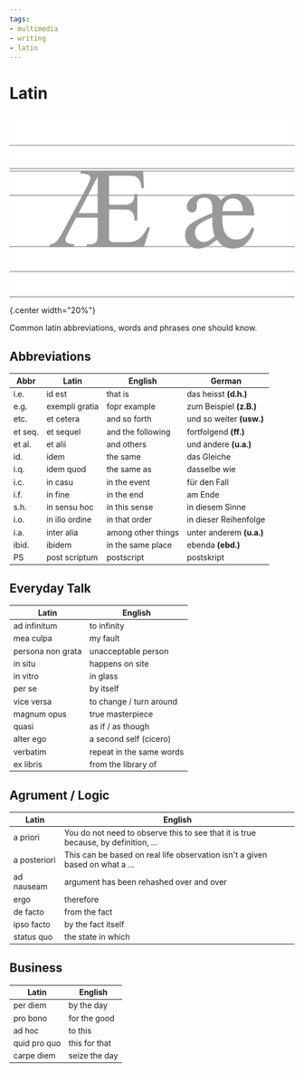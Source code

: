 ```yaml
---
tags:
- multimedia
- writing
- latin
---
```

# Latin
![](img/logo.svg){.center width="20%"}

Common latin abbreviations, words and phrases one should know.

## Abbreviations

Abbr      | Latin            | English              | German
--------- | ---------------- | -------------------- | --------------------------
i.e.      | id est           | that is              | das heisst **(d.h.)**
e.g.      | exempli gratia   | fopr example         | zum Beispiel **(z.B.)**
etc.      | et cetera        | and so forth         | und so weiter **(usw.)**
et seq.   | et sequel        | and the following    | fortfolgend **(ff.)**
et al.    | et alii          | and others           | und andere **(u.a.)**
id.       | idem             | the same             | das Gleiche
i.q.      | idem quod        | the same as          | dasselbe wie
i.c.      | in casu          | in the event         | für den Fall
i.f.      | in fine          | in the end           | am Ende
s.h.      | in sensu hoc     | in this sense        | in diesem Sinne
i.o.      | in illo ordine   | in that order        | in dieser Reihenfolge
i.a.      | inter alia       | among other things   | unter anderem **(u.a.)**
ibid.     | ibidem           | in the same place    | ebenda **(ebd.)**
PS        | post scriptum    | postscript           | postskript

## Everyday Talk

Latin               | English
------------------- | --------------------------
ad infinitum        | to infinity
mea culpa           | my fault
persona non grata   | unacceptable person
in situ             | happens on site
in vitro            | in glass
per se              | by itself
vice versa          | to change / turn around
magnum opus         | true masterpiece
quasi               | as if / as though
alter ego           | a second self (cicero)
verbatim            | repeat in the same words
ex libris           | from the library of

## Agrument / Logic

Latin          | English
-------------- | -------------------------------------------------------------------------------------
a priori       | You do not need to observe this to see that it is true because, by definition, ...
a posteriori   | This can be based on real life observation isn't a given based on what a ...
ad nauseam     | argument has been rehashed over and over
ergo           | therefore
de facto       | from the fact
ipso facto     | by the fact itself
status quo     | the state in which

## Business

Latin          | English
-------------- | ---------------
per diem       | by the day
pro bono       | for the good
ad hoc         | to this
quid pro quo   | this for that
carpe diem     | seize the day
